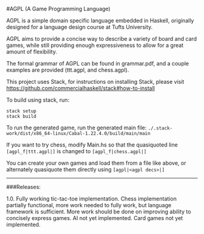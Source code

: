 #AGPL (A Game Programming Language)

AGPL is a simple domain specific language embedded in Haskell, originally
designed for a language design course at Tufts University.

AGPL aims to provide a concise way to describe a variety of board and card 
games, while still providing enough expressiveness to allow for a great 
amount of flexibility.

The formal grammar of AGPL can be found in grammar.pdf, and a couple examples
are provided (ttt.agpl, and chess.agpl).

This project uses Stack, for instructions on installing Stack, please visit
https://github.com/commercialhaskell/stack#how-to-install 

To build using stack, run:
```
stack setup
stack build
```
To run the generated game, run the generated main file:
`./.stack-work/dist/x86_64-linux/Cabal-1.22.4.0/build/main/main`

If you want to try chess, modify Main.hs so that the quasiquoted line 
`[agpl_f|ttt.agpl|]` is changed to `[agpl_f|chess.agpl|]`

You can create your own games and load them from a file like above,
or alternately quasiquote them directly using `[agpl|<agpl decs>|]`

----------------------------
###Releases:

1.0. Fully working tic-tac-toe implementation.
	 Chess implementation partially functional, more work needed
	 to fully work, but language framework is sufficient.
	 More work should be done on improving ability to concisely
	 express games. AI not yet implemented. Card games not yet implemented.


